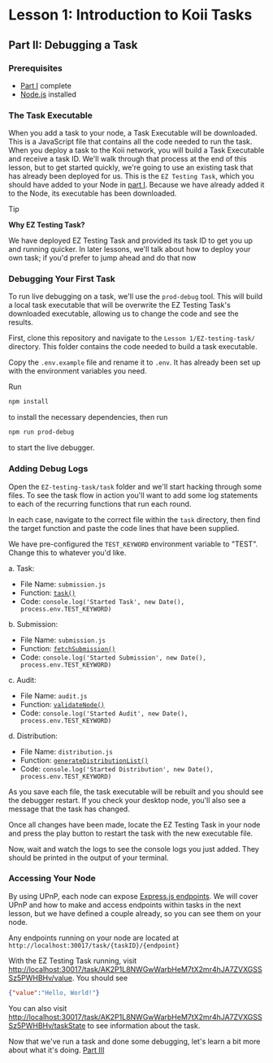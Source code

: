 # Lesson 1: Introduction to Koii Tasks

## Part II: Debugging a Task

### Prerequisites

- [Part I](./README.md) complete
- [Node.js](https://nodejs.org/en/download/package-manager) installed

### The Task Executable

When you add a task to your node, a Task Executable will be downloaded. This is a JavaScript file that contains all the code needed to run the task. When you deploy a task to the Koii network, you will build a Task Executable and receive a task ID. We'll walk through that process at the end of this lesson, but to get started quickly, we're going to use an existing task that has already been deployed for us. This is the `EZ Testing Task`, which you should have added to your Node in [part I](./README.md#run-the-task). Because we have already added it to the Node, its executable has been downloaded.

> [!TIP]
>
> **Why EZ Testing Task?**
>
> We have deployed EZ Testing Task and provided its task ID to get you up and running quicker. In later lessons, we'll talk about how to deploy your own task; if you'd prefer to jump ahead and do that now

### Debugging Your First Task

To run live debugging on a task, we'll use the `prod-debug` tool. This will build a local task executable that will be overwrite the EZ Testing Task's downloaded executable, allowing us to change the code and see the results.

First, clone this repository and navigate to the `Lesson 1/EZ-testing-task/` directory. This folder contains the code needed to build a task executable.

Copy the `.env.example` file and rename it to `.env`. It has already been set up with the environment variables you need.

Run

```sh
npm install
```

to install the necessary dependencies, then run

```sh
npm run prod-debug
```

to start the live debugger.

### Adding Debug Logs

Open the `EZ-testing-task/task` folder and we'll start hacking through some files. To see the task flow in action you'll want to add some log statements to each of the recurring functions that run each round.

In each case, navigate to the correct file within the `task` directory, then find the target function and paste the code lines that have been supplied.

We have pre-configured the `TEST_KEYWORD` environment variable to "TEST". Change this to whatever you'd like.

a. Task:

- File Name: `submission.js`
- Function: [`task()`](./EZ-testing-task/task/submission.js#L9)
- Code: `console.log('Started Task', new Date(), process.env.TEST_KEYWORD)`

b. Submission:

- File Name: `submission.js`
- Function: [`fetchSubmission()`](./EZ-testing-task/task/submission.js#L51)
- Code: `console.log('Started Submission', new Date(), process.env.TEST_KEYWORD)`

c. Audit:

- File Name: `audit.js`
- Function: [`validateNode()`](./EZ-testing-task/task/audit.js#L11)
- Code: `console.log('Started Audit', new Date(), process.env.TEST_KEYWORD)`

d. Distribution:

- File Name: `distribution.js`
- Function: [`generateDistributionList()`](./EZ-testing-task/task/distribution.js#L50)
- Code: `console.log('Started Distribution', new Date(), process.env.TEST_KEYWORD)`

As you save each file, the task executable will be rebuilt and you should see the debugger restart. If you check your desktop node, you'll also see a message that the task has changed.

Once all changes have been made, locate the EZ Testing Task in your node and press the play button to restart the task with the new executable file.

Now, wait and watch the logs to see the console logs you just added. They should be printed in the output of your terminal.

### Accessing Your Node

By using UPnP, each node can expose [Express.js endpoints](https://github.com/labrocadabro/ezsandbox/blob/725f274bbdfa923fe0bae64c70e08c1e03c5f379/Lesson%201/EZ-testing-task/index.js#L13). We will cover UPnP and how to make and access endpoints within tasks in the next lesson, but we have defined a couple already, so you can see them on your node.

Any endpoints running on your node are located at `http://localhost:30017/task/{taskID}/{endpoint}`

With the EZ Testing Task running, visit [http://localhost:30017/task/AK2P1L8NWGwWarbHeM7tX2mr4hJA7ZVXGSSSz5PWHBHv/value](http://localhost:30017/task/AK2P1L8NWGwWarbHeM7tX2mr4hJA7ZVXGSSSz5PWHBHv/value). You should see

```json
{"value":"Hello, World!"}
```

You can also visit [http://localhost:30017/task/AK2P1L8NWGwWarbHeM7tX2mr4hJA7ZVXGSSSz5PWHBHv/taskState](http://localhost:30017/task/AK2P1L8NWGwWarbHeM7tX2mr4hJA7ZVXGSSSz5PWHBHv/taskState) to see information about the task.

Now that we've run a task and done some debugging, let's learn a bit more about what it's doing. [Part III](./PartIII.md)
